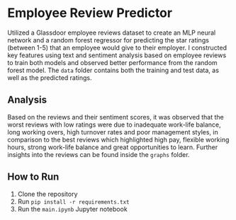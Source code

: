 # Employee Review Predictor

Utilized a Glassdoor employee reviews dataset to create an MLP neural network and a random forest regressor for predicting the star ratings (between 1-5) that an employee would give to their employer. I constructed key features using text and sentiment analysis based on employee reviews to train both models and observed better performance from the random forest model. The `data` folder contains both the training and test data, as well as the predicted ratings.

## Analysis
Based on the reviews and their sentiment scores, it was observed that the worst reviews with low ratings were due to inadequate work-life balance, long working overs, high turnover rates and poor management styles, in comparison to the best reviews which highlighted high pay, flexible working hours, strong work-life balance and great opportunities to learn. Further insights into the reviews can be found inside the `graphs` folder.

## How to Run
1. Clone the repository
2. Run `pip install -r requirements.txt`
3. Run the `main.ipynb` Jupyter notebook
